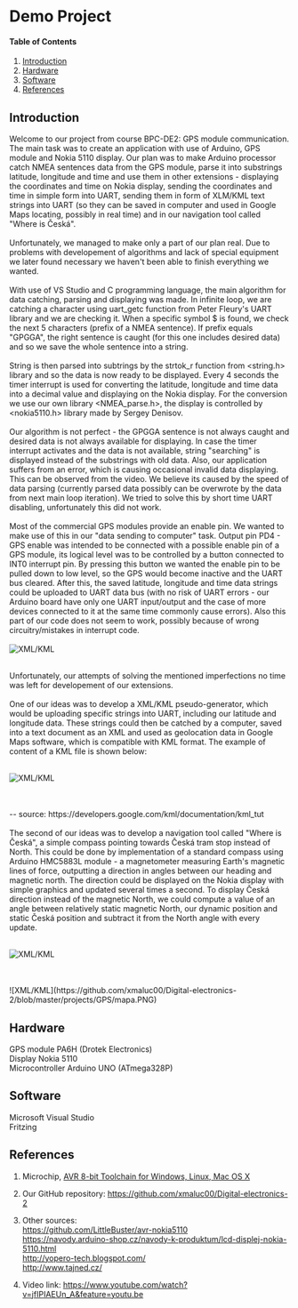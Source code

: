 
# Demo Project

#### Table of Contents

1. [Introduction](#introduction)
2. [Hardware](#hardware)
3. [Software](#software)
4. [References](#references)

## Introduction
Welcome to our project from course BPC-DE2: GPS module communication.
<br/>
The main task was to create an application with use of Arduino, GPS module and Nokia 5110 display. Our plan was to make Arduino processor catch NMEA sentences data from the GPS module, parse it into substrings latitude, longitude and time and use them in other extensions - displaying the coordinates and time on Nokia display, sending the coordinates and time in simple form into UART, sending them in form of XLM/KML text strings into UART (so they can be saved in computer and used in Google Maps locating, possibly in real time) and in our navigation tool called "Where is Česká".
<br/>
<br/>
Unfortunately, we managed to make only a part of our plan real. Due to problems with developement of algorithms and lack of special equipment we later found necessary we haven't been able to finish everything we wanted.
<br/>
<br/>
With use of VS Studio and C programming language, the main algorithm for data catching, parsing and displaying was made. In infinite loop, we are catching a character using uart_getc function from Peter Fleury's UART library and we are checking it. When a specific symbol $ is found, we check the next 5 characters (prefix of a NMEA sentence). If prefix equals "GPGGA", the right sentence is caught (for this one includes desired data) and so we save the whole sentence into a string. 
<br/>
<br/>
String is then parsed into subtrings by the strtok_r function from <string.h> library and so the data is now ready to be displayed. Every 4 seconds the timer interrupt is used for converting the latitude, longitude and time data into a decimal value and displaying on the Nokia display. For the conversion we use our own library <NMEA_parse.h>, the display is controlled by <nokia5110.h> library made by Sergey Denisov. 
<br/>
<br/>
Our algorithm is not perfect - the GPGGA sentence is not always caught and desired data is not always available for displaying. In case the timer interrupt activates and the data is not available, string "searching" is displayed instead of the substrings with old data. Also, our application suffers from an error, which is causing occasional invalid data displaying. This can be observed from the video. We believe its caused by the speed of data parsing (currently parsed data possibly can be overwrote by the data from next main loop iteration). We tried to solve this by short time UART disabling, unfortunately this did not work. 
<br/>
<br/>
Most of the commercial GPS modules provide an enable pin. We wanted to make use of this in our "data sending to computer" task. Output pin PD4 - GPS enable was intended to be connected with a possible enable pin of a GPS module, its logical level was to be controlled by a button connected to INT0 interrupt pin. By pressing this button we wanted the enable pin to be pulled down to low level, so the GPS would become inactive and the UART bus cleared. After this, the saved latitude, longitude and time data strings could be uploaded to UART data bus (with no risk of UART errors - our Arduino board have only one UART input/output and the case of more devices connected to it at the same time commonly cause errors). Also this part of our code does not seem to work, possibly because of wrong circuitry/mistakes in interrupt code.
<br/>
<br/>
![XML/KML](https://github.com/xmaluc00/Digital-electronics-2/blob/master/projects/GPS/vyvojovydiagram.PNG)
<br/>
<br/>

Unfortunately, our attempts of solving the mentioned imperfections no time was left for developement of our extensions.
<br/>
<br/>
One of our ideas was to develop a XML/KML pseudo-generator, which would be uploading specific strings into UART, including our latitude and longitude data. These strings could then be catched by a computer, saved into a text document as an XML and used as geolocation data in Google Maps software, which is compatible with KML format. The example of content of a KML file is shown below:
<br/>
<br/>

![XML/KML](https://github.com/xmaluc00/Digital-electronics-2/blob/master/projects/GPS/kml.PNG)

<br/>
<br/>
-- source: https://developers.google.com/kml/documentation/kml_tut
<br/>
<br/>
The second of our ideas was to develop a navigation tool called "Where is Česká", a simple compass pointing towards Česká tram stop instead of North. This could be done by implementation of a standard compass using Arduino HMC5883L module - a magnetometer measuring Earth's magnetic lines of force, outputting a direction in angles between our heading and magnetic north. The direction could be displayed on the Nokia display with simple graphics and updated several times a second. To display Česká direction instead of the magnetic North, we could compute a value of an angle between relatively static magnetic North, our dynamic position and static Česká position and subtract it from the North angle with every update. 
<br/>
<br/>

![XML/KML](https://github.com/xmaluc00/Digital-electronics-2/blob/master/projects/GPS/ceska1.PNG)

<br/>
<br/>
![XML/KML](https://github.com/xmaluc00/Digital-electronics-2/blob/master/projects/GPS/mapa.PNG)




## Hardware
GPS module PA6H (Drotek Electronics) <br/>  Display Nokia 5110 <br/> Microcontroller Arduino UNO (ATmega328P) <br/>

## Software
Microsoft Visual Studio <br/>
Fritzing 

## References
1. Microchip, [AVR 8-bit Toolchain for Windows, Linux, Mac OS X](https://www.microchip.com/mplab/avr-support/avr-and-arm-toolchains-c-compilers)

2. Our GitHub repository: https://github.com/xmaluc00/Digital-electronics-2

3. Other sources: <br/>  https://github.com/LittleBuster/avr-nokia5110 <br/> https://navody.arduino-shop.cz/navody-k-produktum/lcd-displej-nokia-5110.html <br/> http://yopero-tech.blogspot.com/ <br/> http://www.tajned.cz/ 
4. Video link: https://www.youtube.com/watch?v=jfIPIAEUn_A&feature=youtu.be
